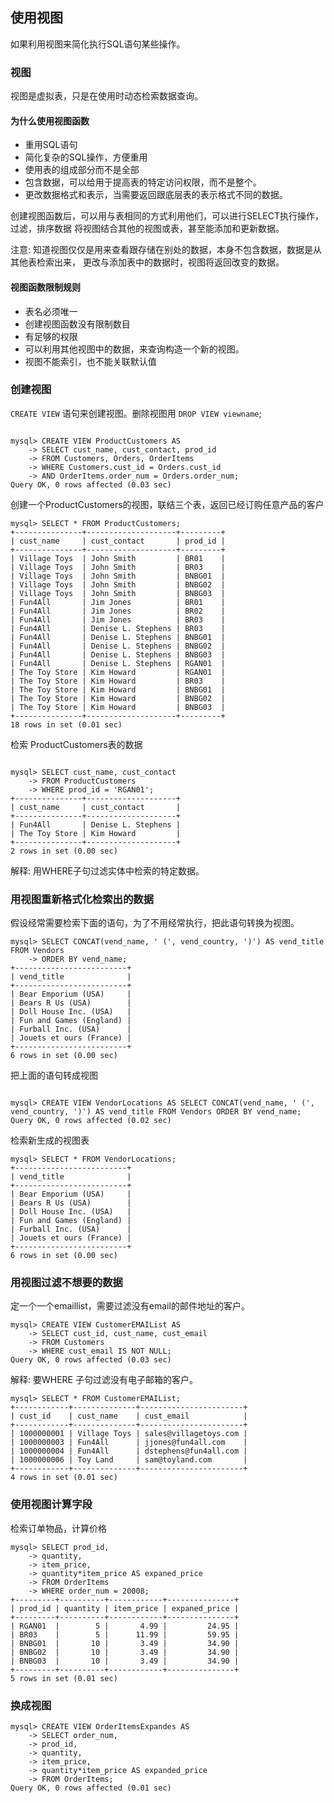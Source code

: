 ## 使用视图

如果利用视图来简化执行SQL语句某些操作。

### 视图

视图是虚拟表，只是在使用时动态检索数据查询。

#### 为什么使用视图函数

- 重用SQL语句
- 简化复杂的SQL操作，方便重用
- 使用表的组成部分而不是全部
- 包含数据，可以给用于提高表的特定访问权限，而不是整个。
- 更改数据格式和表示，当需要返回跟底层表的表示格式不同的数据。

创建视图函数后，可以用与表相同的方式利用他们，可以进行SELECT执行操作，过滤，排序数据
将视图结合其他的视图或表，甚至能添加和更新数据。

注意: 知道视图仅仅是用来查看跟存储在别处的数据，本身不包含数据，数据是从其他表检索出来，
更改与添加表中的数据时，视图将返回改变的数据。

#### 视图函数限制规则

- 表名必须唯一
- 创建视图函数没有限制数目
- 有足够的权限
- 可以利用其他视图中的数据，来查询构造一个新的视图。
- 视图不能索引，也不能关联默认值

### 创建视图

`CREATE VIEW` 语句来创建视图。删除视图用 `DROP VIEW viewname`;

```

mysql> CREATE VIEW ProductCustomers AS
    -> SELECT cust_name, cust_contact, prod_id
    -> FROM Customers, Orders, OrderItems
    -> WHERE Customers.cust_id = Orders.cust_id
    -> AND OrderItems.order_num = Orders.order_num;
Query OK, 0 rows affected (0.03 sec)

```

创建一个ProductCustomers的视图，联结三个表，返回已经订购任意产品的客户

```
mysql> SELECT * FROM ProductCustomers;
+---------------+--------------------+---------+
| cust_name     | cust_contact       | prod_id |
+---------------+--------------------+---------+
| Village Toys  | John Smith         | BR01    |
| Village Toys  | John Smith         | BR03    |
| Village Toys  | John Smith         | BNBG01  |
| Village Toys  | John Smith         | BNBG02  |
| Village Toys  | John Smith         | BNBG03  |
| Fun4All       | Jim Jones          | BR01    |
| Fun4All       | Jim Jones          | BR02    |
| Fun4All       | Jim Jones          | BR03    |
| Fun4All       | Denise L. Stephens | BR03    |
| Fun4All       | Denise L. Stephens | BNBG01  |
| Fun4All       | Denise L. Stephens | BNBG02  |
| Fun4All       | Denise L. Stephens | BNBG03  |
| Fun4All       | Denise L. Stephens | RGAN01  |
| The Toy Store | Kim Howard         | RGAN01  |
| The Toy Store | Kim Howard         | BR03    |
| The Toy Store | Kim Howard         | BNBG01  |
| The Toy Store | Kim Howard         | BNBG02  |
| The Toy Store | Kim Howard         | BNBG03  |
+---------------+--------------------+---------+
18 rows in set (0.01 sec)

```
检索 ProductCustomers表的数据

```

mysql> SELECT cust_name, cust_contact
    -> FROM ProductCustomers
    -> WHERE prod_id = 'RGAN01';
+---------------+--------------------+
| cust_name     | cust_contact       |
+---------------+--------------------+
| Fun4All       | Denise L. Stephens |
| The Toy Store | Kim Howard         |
+---------------+--------------------+
2 rows in set (0.00 sec)
```
解释: 用WHERE子句过滤实体中检索的特定数据。

### 用视图重新格式化检索出的数据

假设经常需要检索下面的语句，为了不用经常执行，把此语句转换为视图。

```
mysql> SELECT CONCAT(vend_name, ' (', vend_country, ')') AS vend_title FROM Vendors
    -> ORDER BY vend_name;
+-------------------------+
| vend_title              |
+-------------------------+
| Bear Emporium (USA)     |
| Bears R Us (USA)        |
| Doll House Inc. (USA)   |
| Fun and Games (England) |
| Furball Inc. (USA)      |
| Jouets et ours (France) |
+-------------------------+
6 rows in set (0.00 sec)
```

把上面的语句转成视图

```

mysql> CREATE VIEW VendorLocations AS SELECT CONCAT(vend_name, ' (', vend_country, ')') AS vend_title FROM Vendors ORDER BY vend_name;
Query OK, 0 rows affected (0.02 sec)
```

检索新生成的视图表

```
mysql> SELECT * FROM VendorLocations;
+-------------------------+
| vend_title              |
+-------------------------+
| Bear Emporium (USA)     |
| Bears R Us (USA)        |
| Doll House Inc. (USA)   |
| Fun and Games (England) |
| Furball Inc. (USA)      |
| Jouets et ours (France) |
+-------------------------+
6 rows in set (0.00 sec)

```

### 用视图过滤不想要的数据

定一个一个emaillist，需要过滤没有email的邮件地址的客户。

```
mysql> CREATE VIEW CustomerEMAIList AS
    -> SELECT cust_id, cust_name, cust_email
    -> FROM Customers
    -> WHERE cust_email IS NOT NULL;
Query OK, 0 rows affected (0.03 sec)
```

解释: 要WHERE 子句过滤没有电子邮箱的客户。

```
mysql> SELECT * FROM CustomerEMAIList;
+------------+--------------+-----------------------+
| cust_id    | cust_name    | cust_email            |
+------------+--------------+-----------------------+
| 1000000001 | Village Toys | sales@villagetoys.com |
| 1000000003 | Fun4All      | jjones@fun4all.com    |
| 1000000004 | Fun4All      | dstephens@fun4all.com |
| 1000000006 | Toy Land     | sam@toyland.com       |
+------------+--------------+-----------------------+
4 rows in set (0.01 sec)

```

### 使用视图计算字段

检索订单物品，计算价格

```
mysql> SELECT prod_id,
    -> quantity,
    -> item_price,
    -> quantity*item_price AS expaned_price
    -> FROM OrderItems
    -> WHERE order_num = 20008;
+---------+----------+------------+---------------+
| prod_id | quantity | item_price | expaned_price |
+---------+----------+------------+---------------+
| RGAN01  |        5 |       4.99 |         24.95 |
| BR03    |        5 |      11.99 |         59.95 |
| BNBG01  |       10 |       3.49 |         34.90 |
| BNBG02  |       10 |       3.49 |         34.90 |
| BNBG03  |       10 |       3.49 |         34.90 |
+---------+----------+------------+---------------+
5 rows in set (0.01 sec)
```

### 换成视图

```
mysql> CREATE VIEW OrderItemsExpandes AS
    -> SELECT order_num,
    -> prod_id,
    -> quantity,
    -> item_price,
    -> quantity*item_price AS expanded_price
    -> FROM OrderItems;
Query OK, 0 rows affected (0.01 sec)
```

























